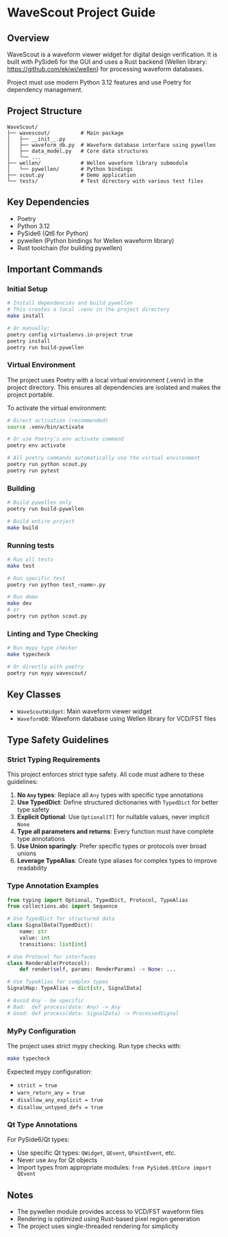 # WaveScout Project Guide

## Overview

WaveScout is a waveform viewer widget for digital design verification. It is built with PySide6 for the GUI and uses a
Rust backend (Wellen library: https://github.com/ekiwi/wellen) for processing waveform databases.

Project must use modern Python 3.12 features and use Poetry for dependency management.

## Project Structure
```
WaveScout/
├── wavescout/          # Main package
│   ├── __init__.py
│   ├── waveform_db.py  # Waveform database interface using pywellen
│   ├── data_model.py   # Core data structures
│   └── ...
├── wellen/             # Wellen waveform library submodule
│   └── pywellen/       # Python bindings
├── scout.py            # Demo application
└── tests/              # Test directory with various test files
```

## Key Dependencies
- Poetry
- Python 3.12
- PySide6 (Qt6 for Python)
- pywellen (Python bindings for Wellen waveform library)
- Rust toolchain (for building pywellen)

## Important Commands

### Initial Setup
```bash
# Install dependencies and build pywellen
# This creates a local .venv in the project directory
make install

# Or manually:
poetry config virtualenvs.in-project true
poetry install
poetry run build-pywellen
```

### Virtual Environment
The project uses Poetry with a local virtual environment (.venv) in the project directory.
This ensures all dependencies are isolated and makes the project portable.

To activate the virtual environment:
```bash
# Direct activation (recommended)
source .venv/bin/activate

# Or use Poetry's env activate command
poetry env activate

# All poetry commands automatically use the virtual environment
poetry run python scout.py
poetry run pytest
```

### Building
```bash
# Build pywellen only
poetry run build-pywellen

# Build entire project
make build
```

### Running tests
```bash
# Run all tests
make test

# Run specific test
poetry run python test_<name>.py

# Run demo
make dev
# or
poetry run python scout.py
```

### Linting and Type Checking
```bash
# Run mypy type checker
make typecheck

# Or directly with poetry
poetry run mypy wavescout/
```

## Key Classes
- `WaveScoutWidget`: Main waveform viewer widget
- `WaveformDB`: Waveform database using Wellen library for VCD/FST files

## Type Safety Guidelines

### Strict Typing Requirements
This project enforces strict type safety. All code must adhere to these guidelines:

1. **No `Any` types**: Replace all `Any` types with specific type annotations
2. **Use TypedDict**: Define structured dictionaries with `TypedDict` for better type safety
3. **Explicit Optional**: Use `Optional[T]` for nullable values, never implicit `None`
4. **Type all parameters and returns**: Every function must have complete type annotations
5. **Use Union sparingly**: Prefer specific types or protocols over broad unions
6. **Leverage TypeAlias**: Create type aliases for complex types to improve readability

### Type Annotation Examples
```python
from typing import Optional, TypedDict, Protocol, TypeAlias
from collections.abc import Sequence

# Use TypedDict for structured data
class SignalData(TypedDict):
    name: str
    value: int
    transitions: list[int]

# Use Protocol for interfaces
class Renderable(Protocol):
    def render(self, params: RenderParams) -> None: ...

# Use TypeAlias for complex types
SignalMap: TypeAlias = dict[str, SignalData]

# Avoid Any - be specific
# Bad:  def process(data: Any) -> Any
# Good: def process(data: SignalData) -> ProcessedSignal
```

### MyPy Configuration
The project uses strict mypy checking. Run type checks with:
```bash
make typecheck
```

Expected mypy configuration:
- `strict = true`
- `warn_return_any = true`
- `disallow_any_explicit = true`
- `disallow_untyped_defs = true`

### Qt Type Annotations
For PySide6/Qt types:
- Use specific Qt types: `QWidget`, `QEvent`, `QPaintEvent`, etc.
- Never use `Any` for Qt objects
- Import types from appropriate modules: `from PySide6.QtCore import QEvent`

## Notes
- The pywellen module provides access to VCD/FST waveform files
- Rendering is optimized using Rust-based pixel region generation
- The project uses single-threaded rendering for simplicity
